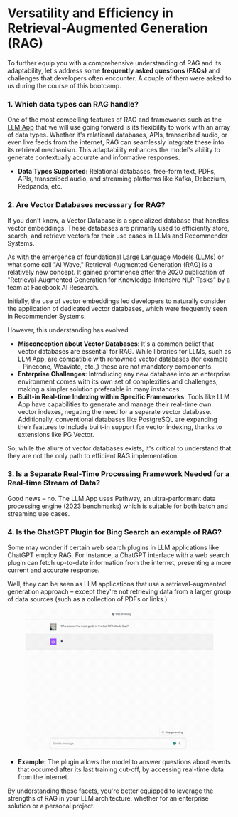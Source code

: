 # Versatility and Efficiency in Retrieval-Augmented Generation (RAG)

To further equip you with a comprehensive understanding of RAG and its adaptability, let's address some **frequently asked questions (FAQs)** and challenges that developers often encounter. A couple of them were asked to us during the course of this bootcamp.

### 1. Which data types can RAG handle?

One of the most compelling features of RAG and frameworks such as the [LLM App](https://github.com/pathwaycom/llm-app) that we will use going forward is its flexibility to work with an array of data types. Whether it's relational databases, APIs, transcribed audio, or even live feeds from the internet, RAG can seamlessly integrate these into its retrieval mechanism. This adaptability enhances the model's ability to generate contextually accurate and informative responses.

* **Data Types Supported:** Relational databases, free-form text, PDFs, APIs, transcribed audio, and streaming platforms like Kafka, Debezium, Redpanda, etc.

### 2. Are Vector Databases necessary for RAG?

If you don't know, a Vector Database is a specialized database that handles vector embeddings. These databases are primarily used to efficiently store, search, and retrieve vectors for their use cases in LLMs and Recommender Systems.&#x20;

As with the emergence of foundational Large Language Models (LLMs) or what some call "AI Wave," Retrieval-Augmented Generation (RAG) is a relatively new concept. It gained prominence after the 2020 publication of "Retrieval-Augmented Generation for Knowledge-Intensive NLP Tasks" by a team at Facebook AI Research.&#x20;

Initially, the use of vector embeddings led developers to naturally consider the application of dedicated vector databases, which were frequently seen in Recommender Systems.&#x20;

However, this understanding has evolved.

* **Misconception about Vector Databases**: It's a common belief that vector databases are essential for RAG. While libraries for LLMs, such as LLM App, are compatible with renowned vector databases (for example – Pinecone, Weaviate, etc.,) these are not mandatory components.
* **Enterprise Challenges**: Introducing any new database into an enterprise environment comes with its own set of complexities and challenges, making a simpler solution preferable in many instances.
* **Built-in Real-time Indexing within Specific Frameworks**: Tools like LLM App have capabilities to generate and manage their real-time own vector indexes, negating the need for a separate vector database. Additionally, conventional databases like PostgreSQL are expanding their features to include built-in support for vector indexing, thanks to extensions like PG Vector.&#x20;

So, while the allure of vector databases exists, it's critical to understand that they are not the only path to efficient RAG implementation.

### 3. Is a Separate Real-Time Processing Framework Needed for a Real-time Stream of Data?

Good news – no. The LLM App uses Pathway, an ultra-performant data processing engine (2023 benchmarks) which is suitable for both batch and streaming use cases.

### 4. Is the ChatGPT Plugin for Bing Search an example of RAG?

Some may wonder if certain web search plugins in LLM applications like ChatGPT employ RAG. For instance, a ChatGPT interface with a web search plugin can fetch up-to-date information from the internet, presenting a more current and accurate response.

Well, they can be seen as LLM applications that use a retrieval-augmented generation approach – except they're not retrieving data from a larger group of data sources (such as a collection of PDFs or links.)&#x20;

<figure><img src="../.gitbook/assets/ChatGPT Plugin.gif" alt=""><figcaption></figcaption></figure>

* **Example:** The plugin allows the model to answer questions about events that occurred after its last training cut-off, by accessing real-time data from the internet.

By understanding these facets, you're better equipped to leverage the strengths of RAG in your LLM architecture, whether for an enterprise solution or a personal project.
